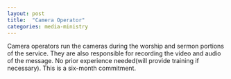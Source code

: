 ```yaml
---
layout: post
title:  "Camera Operator"
categories: media-ministry
---
```


Camera operators run the cameras during the worship and sermon portions of the service. They are also responsible for recording the video and audio of the message. No prior experience needed(will provide training if necessary). This is a six-month commitment.